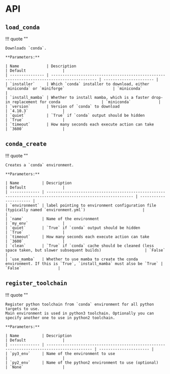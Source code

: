 # API

## `load_conda`

!!! quote ""

    Downloads `conda`.

    **Parameters:**

    | Name            | Description                                                                                | Default                |
    | --------------- | ------------------------------------------------------------------------------------------ | ---------------------- |
    | `installer`     | Which `conda` installer to download, either `miniconda` or `miniforge`                     | `miniconda`            |
    | `install_mamba` | Whether to install mamba, which is a faster drop-in replacement for conda                  | `miniconda`            |
    | `version`       | Version of `conda` to download                                                             | `4.10.3`               |
    | `quiet`         | `True` if `conda` output should be hidden                                                  | `True`                 |
    | `timeout`       | How many seconds each execute action can take                                              | `3600`                 |

## `conda_create`

!!! quote ""

    Creates a `conda` environment.

    **Parameters:**

    | Name          | Description                                                                                                  | Default                |
    | ------------- | ------------------------------------------------------------------------------------------------------------ | ---------------------- |
    | `environment` | label pointing to environment configuration file (typically named `environment.yml`)                         |                        |
    | `name`        | Name of the environment                                                                                      | `my_env`               |
    | `quiet`       | `True` if `conda` output should be hidden                                                                    | `True`                 |
    | `timeout`     | How many seconds each execute action can take                                                                | `3600`                 |
    | `clean`       | `True` if `conda` cache should be cleaned (less space taken, but slower subsequent builds)                   | `False`                |
    | `use_mamba`   | Whether to use mamba to create the conda environment. If this is `True`, `install_mamba` must also be `True` | `False`                |

## `register_toolchain`

!!! quote ""

    Register python toolchain from `conda` environment for all python targets to use.
    Main environment is used in python3 toolchain. Optionally you can specify another one to use in python2 toolchain.

    **Parameters:**

    | Name          | Description                                                                                | Default                |
    | ------------- | ------------------------------------------------------------------------------------------ | ---------------------- |
    | `py3_env`     | Name of the environment to use                                                             |                        |
    | `py2_env`     | Name of the python2 environment to use (optional)                                          | `None`                 |
